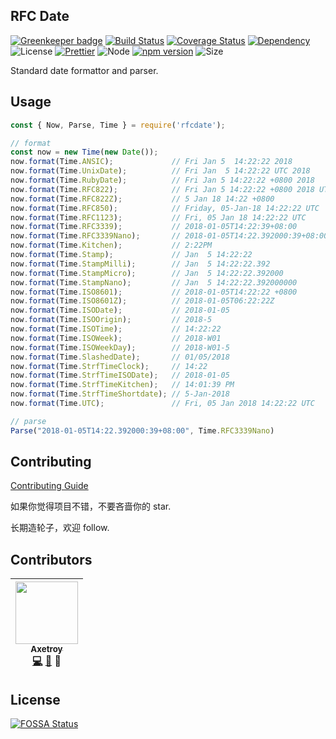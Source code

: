 ## RFC Date

[![Greenkeeper badge](https://badges.greenkeeper.io/axetroy/RFCDate.svg)](https://greenkeeper.io/)
[![Build Status](https://travis-ci.org/axetroy/RFCDate.svg?branch=master)](https://travis-ci.org/axetroy/RFCDate)
[![Coverage Status](https://coveralls.io/repos/github/axetroy/RFCDate/badge.svg?branch=master)](https://coveralls.io/github/axetroy/RFCDate?branch=master)
[![Dependency](https://david-dm.org/axetroy/rfcdate.svg)](https://david-dm.org/axetroy/rfcdate)
![License](https://img.shields.io/badge/license-Apache-green.svg)
[![Prettier](https://img.shields.io/badge/Code%20Style-Prettier-green.svg)](https://github.com/prettier/prettier)
![Node](https://img.shields.io/badge/node-%3E=6.0-blue.svg?style=flat-square)
[![npm version](https://badge.fury.io/js/rfcdate.svg)](https://badge.fury.io/js/rfcdate)
![Size](https://github-size-badge.herokuapp.com/axetroy/RFCDate.svg)

Standard date formattor and parser.

## Usage

```javascript
const { Now, Parse, Time } = require('rfcdate');

// format
const now = new Time(new Date());
now.format(Time.ANSIC);             // Fri Jan 5  14:22:22 2018
now.format(Time.UnixDate);          // Fri Jan  5 14:22:22 UTC 2018
now.format(Time.RubyDate);          // Fri Jan 5 14:22:22 +0800 2018
now.format(Time.RFC822);            // Fri Jan 5 14:22:22 +0800 2018 UTC
now.format(Time.RFC822Z);           // 5 Jan 18 14:22 +0800
now.format(Time.RFC850);            // Friday, 05-Jan-18 14:22:22 UTC
now.format(Time.RFC1123);           // Fri, 05 Jan 18 14:22:22 UTC
now.format(Time.RFC3339);           // 2018-01-05T14:22:39+08:00
now.format(Time.RFC3339Nano);       // 2018-01-05T14:22.392000:39+08:00
now.format(Time.Kitchen);           // 2:22PM
now.format(Time.Stamp);             // Jan  5 14:22:22
now.format(Time.StampMilli);        // Jan  5 14:22:22.392
now.format(Time.StampMicro);        // Jan  5 14:22:22.392000
now.format(Time.StampNano);         // Jan  5 14:22:22.392000000
now.format(Time.ISO8601);           // 2018-01-05T14:22:22 +0800
now.format(Time.ISO8601Z);          // 2018-01-05T06:22:22Z
now.format(Time.ISODate);           // 2018-01-05
now.format(Time.ISOOrigin);         // 2018-5
now.format(Time.ISOTime);           // 14:22:22
now.format(Time.ISOWeek);           // 2018-W01
now.format(Time.ISOWeekDay);        // 2018-W01-5
now.format(Time.SlashedDate);       // 01/05/2018
now.format(Time.StrfTimeClock);     // 14:22
now.format(Time.StrfTimeISODate);   // 2018-01-05
now.format(Time.StrfTimeKitchen);   // 14:01:39 PM
now.format(Time.StrfTimeShortdate); // 5-Jan-2018
now.format(Time.UTC);               // Fri, 05 Jan 2018 14:22:22 UTC

// parse
Parse("2018-01-05T14:22.392000:39+08:00", Time.RFC3339Nano)
```

## Contributing

[Contributing Guide](https://github.com/axetroy/RFCDate/blob/master/CONTRIBUTING.md)

如果你觉得项目不错，不要吝啬你的 star.

长期造轮子，欢迎 follow.

## Contributors

<!-- ALL-CONTRIBUTORS-LIST:START - Do not remove or modify this section -->

| [<img src="https://avatars1.githubusercontent.com/u/9758711?v=3" width="100px;"/><br /><sub>Axetroy</sub>](http://axetroy.github.io)<br />[💻](https://github.com/axetroy/RFCDate/commits?author=axetroy) [🐛](https://github.com/axetroy/RFCDate/issues?q=author%3Aaxetroy) 🎨 |
| :-----------------------------------------------------------------------------------------------------------------------------------------------------------------------------------------------------------------------------------------------------------------------------: |


<!-- ALL-CONTRIBUTORS-LIST:END -->

## License

[![FOSSA Status](https://app.fossa.io/api/projects/git%2Bgithub.com%2Faxetroy%2FRFCDate.svg?type=large)](https://app.fossa.io/projects/git%2Bgithub.com%2Faxetroy%2FRFCDate?ref=badge_large)
